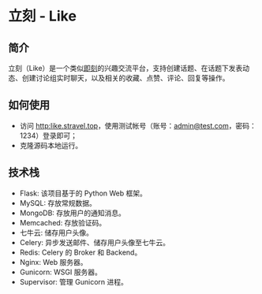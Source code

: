 # 立刻 - Like

## 简介

立刻（Like）是一个类似[即刻](https://www.ruguoapp.com/)的兴趣交流平台，支持创建话题、在话题下发表动态、创建讨论组实时聊天，以及相关的收藏、点赞、评论、回复等操作。

## 如何使用

- 访问 [http:like.stravel.top](http://like.stravel.top)，使用测试帐号（账号：admin@test.com，密码：1234）登录即可；
- 克隆源码本地运行。

## 技术栈

- Flask: 该项目基于的 Python Web 框架。
- MySQL: 存放常规数据。
- MongoDB: 存放用户的通知消息。
- Memcached: 存放验证码。
- 七牛云: 储存用户头像。
- Celery: 异步发送邮件、储存用户头像至七牛云。
- Redis: Celery 的 Broker 和 Backend。
- Nginx: Web 服务器。
- Gunicorn: WSGI 服务器。
- Supervisor: 管理 Gunicorn 进程。
